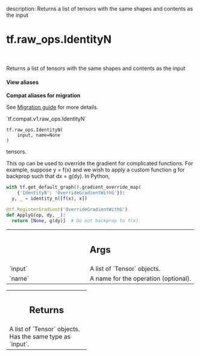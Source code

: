 description: Returns a list of tensors with the same shapes and contents as the input

<div itemscope itemtype="http://developers.google.com/ReferenceObject">
<meta itemprop="name" content="tf.raw_ops.IdentityN" />
<meta itemprop="path" content="Stable" />
</div>

# tf.raw_ops.IdentityN

<!-- Insert buttons and diff -->

<table class="tfo-notebook-buttons tfo-api nocontent" align="left">

</table>



Returns a list of tensors with the same shapes and contents as the input

<section class="expandable">
  <h4 class="showalways">View aliases</h4>
  <p>
<b>Compat aliases for migration</b>
<p>See
<a href="https://www.tensorflow.org/guide/migrate">Migration guide</a> for
more details.</p>
<p>`tf.compat.v1.raw_ops.IdentityN`</p>
</p>
</section>

<pre class="devsite-click-to-copy prettyprint lang-py tfo-signature-link">
<code>tf.raw_ops.IdentityN(
    input, name=None
)
</code></pre>



<!-- Placeholder for "Used in" -->

tensors.

This op can be used to override the gradient for complicated functions. For
example, suppose y = f(x) and we wish to apply a custom function g for backprop
such that dx = g(dy). In Python,

```python
with tf.get_default_graph().gradient_override_map(
    {'IdentityN': 'OverrideGradientWithG'}):
  y, _ = identity_n([f(x), x])

@tf.RegisterGradient('OverrideGradientWithG')
def ApplyG(op, dy, _):
  return [None, g(dy)]  # Do not backprop to f(x).
```

<!-- Tabular view -->
 <table class="responsive fixed orange">
<colgroup><col width="214px"><col></colgroup>
<tr><th colspan="2"><h2 class="add-link">Args</h2></th></tr>

<tr>
<td>
`input`
</td>
<td>
A list of `Tensor` objects.
</td>
</tr><tr>
<td>
`name`
</td>
<td>
A name for the operation (optional).
</td>
</tr>
</table>



<!-- Tabular view -->
 <table class="responsive fixed orange">
<colgroup><col width="214px"><col></colgroup>
<tr><th colspan="2"><h2 class="add-link">Returns</h2></th></tr>
<tr class="alt">
<td colspan="2">
A list of `Tensor` objects. Has the same type as `input`.
</td>
</tr>

</table>

